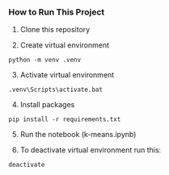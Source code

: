 ### How to Run This Project

1. Clone this repository

2. Create virtual environment
```
python -m venv .venv
```

3. Activate virtual environment
```
.venv\Scripts\activate.bat
```

4. Install packages
```
pip install -r requirements.txt
```

5. Run the notebook (k-means.ipynb)

6. To deactivate virtual environment run this:
```
deactivate
```